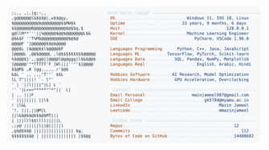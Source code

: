<picture>
  <source srcset="https://raw.githubusercontent.com/mmazinjameel/mmazinjameel/main/dark_mode.svg?v=1754943150" media="(prefers-color-scheme: dark)">
  <img src="https://raw.githubusercontent.com/mmazinjameel/mmazinjameel/main/light_mode.svg?v=1754943150">
</picture>
